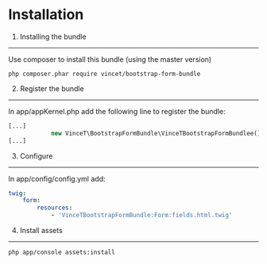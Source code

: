 Installation
============

1) Installing the bundle
------------------------

Use composer to install this bundle (using the master version)
```
php composer.phar require vincet/bootstrap-form-bundle
```

2) Register the bundle
----------------------

In app/appKernel.php add the following line to register the bundle:
```php
[...]
            new VinceT\BootstrapFormBundle\VinceTBootstrapFormBundlee(),
[...]
```

3) Configure
------------

In app/config/config.yml add:
```yml
twig:
    form:
        resources:
            - 'VinceTBootstrapFormBundle:Form:fields.html.twig'

```

4) Install assets
-----------------

```
php app/console assets:install
```